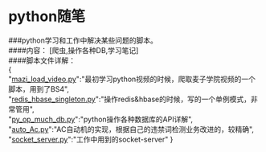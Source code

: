 # python随笔
###python学习和工作中解决某些问题的脚本。</br>
####内容：
[爬虫,操作各种DB,学习笔记]</br>
####脚本文件详解：</br>
{</br>
"[mazi_load_video.py](https://github.com/leizhu900516/python-/blob/master/mazi_load_video.py)":"最初学习python视频的时候，爬取麦子学院视频的一个脚本，用到了BS4",</br>
"[redis_hbase_singleton.py](https://github.com/leizhu900516/python-/blob/master/redis_hbase_singleton)":"操作redis&hbase的时候，写的一个单例模式，非常管用",</br>
"[py_op_much_db.py](https://github.com/leizhu900516/python-/blob/master/py_op_much_db)":"python操作各种数据库的API详解",</br>
"[auto_Ac.py](https://github.com/leizhu900516/python-/blob/master/auto_Ac.py)":"AC自动机的实现，根据自己的违禁词检测业务改进的，较精确",</br>
"[socket_server.py](https://github.com/leizhu900516/python-/blob/master/socket_server.py)":"工作中用到的socket-server"
}

